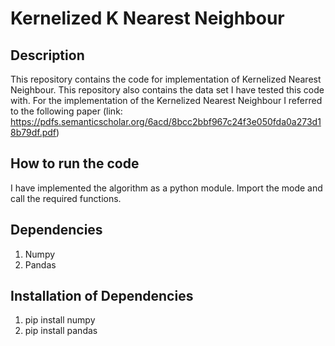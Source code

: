 # Kernelized K Nearest Neighbour

## Description
This repository contains the code for implementation of Kernelized Nearest Neighbour. This repository also contains the data set I have tested this code with. For the implementation of the Kernelized Nearest Neighbour I referred to the following paper (link: https://pdfs.semanticscholar.org/6acd/8bcc2bbf967c24f3e050fda0a273d18b79df.pdf)

## How to run the code
I have implemented the algorithm as a python module. Import the mode and call the required functions.

## Dependencies
1. Numpy
2. Pandas

## Installation of Dependencies
1. pip install numpy
2. pip install pandas